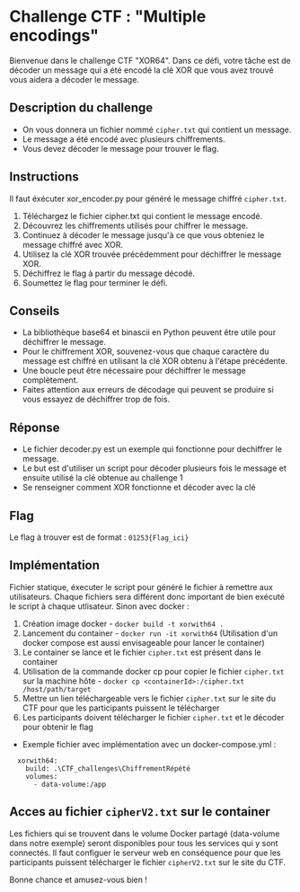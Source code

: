 # Challenge CTF : "Multiple encodings"

Bienvenue dans le challenge CTF "XOR64". Dans ce défi, votre tâche est de décoder un message qui a été encodé la clé XOR que vous avez trouvé vous aidera a décoder le message.

## Description du challenge

- On vous donnera un fichier nommé `cipher.txt` qui contient un message.
- Le message a été encodé avec plusieurs chiffrements.
- Vous devez décoder le message pour trouver le flag.

## Instructions
Il faut éxécuter xor_encoder.py pour généré le message chiffré `cipher.txt`.

1. Téléchargez le fichier cipher.txt qui contient le message encodé.
2. Découvrez les chiffrements utilisés pour chiffrer le message.
3. Continuez à décoder le message jusqu'à ce que vous obteniez le message chiffré avec XOR.
4. Utilisez la clé XOR trouvée précédemment pour déchiffrer le message XOR.
5. Déchiffrez le flag à partir du message décodé.
6. Soumettez le flag pour terminer le défi.

## Conseils

- La bibliothèque base64 et binascii en Python peuvent être utile pour déchiffrer le message.
- Pour le chiffrement XOR, souvenez-vous que chaque caractère du message est chiffré en utilisant la clé XOR obtenu à l'étape précédente.
- Une boucle peut être nécessaire pour déchiffrer le message complètement.
- Faites attention aux erreurs de décodage qui peuvent se produire si vous essayez de déchiffrer trop de fois.

## Réponse 

- Le fichier decoder.py est un exemple qui fonctionne pour dechiffrer le message.
- Le but est d'utiliser un script pour décoder plusieurs fois le message et ensuite utilisé la clé obtenue au challenge 1 
- Se renseigner comment XOR fonctionne et décoder avec la clé 
 
## Flag

Le flag à trouver est de format : `01253{Flag_ici}`

## Implémentation
Fichier statique, éxecuter le script pour généré le fichier à remettre aux utilisateurs. Chaque fichiers sera différent donc important de bien exécuté le script à chaque utlisateur.
 Sinon avec docker :
1. Création image docker - `docker build -t xorwith64 .`
2. Lancement du container - `docker run -it xorwith64`
(Utilisation d'un docker compose est aussi envisageable pour lancer le container)
3. Le container se lance et le fichier `cipher.txt` est présent dans le container 
4. Utilisation de la commande docker cp pour copier le fichier `cipher.txt` sur la machine hôte - `docker cp <containerId>:/cipher.txt /host/path/target`
5. Mettre un lien téléchargeable vers le fichier `cipher.txt` sur le site du CTF pour que les participants puissent le télécharger
6. Les participants doivent télécharger le fichier `cipher.txt` et le décoder pour obtenir le flag

- Exemple fichier avec implémentation avec un docker-compose.yml :
```
  xorwith64:
    build: .\CTF_challenges\ChiffrementRépété
    volumes:
      - data-volume:/app
```
## Acces au fichier `cipherV2.txt` sur le container
Les fichiers qui se trouvent dans le volume Docker partagé (data-volume dans notre exemple) seront disponibles pour tous les services qui y sont connectés.
Il faut configuer le serveur web en conséquence pour que les participants puissent télécharger le fichier `cipherV2.txt` sur le site du CTF. 

Bonne chance et amusez-vous bien !
